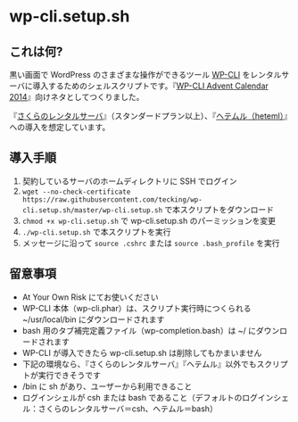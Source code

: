 # wp-cli.setup.sh

## これは何?

黒い画面で WordPress のさまざまな操作ができるツール [WP-CLI](http://wp-cli.org/) をレンタルサーバに導入するためのシェルスクリプトです。『[WP-CLI Advent Calendar 2014](http://www.adventar.org/calendars/505)』向けネタとしてつくりました。

『[さくらのレンタルサーバ](http://www.sakura.ne.jp/)』（スタンダードプラン以上）、『[ヘテムル（heteml）](http://heteml.jp/)』への導入を想定しています。

## 導入手順 

1. 契約しているサーバのホームディレクトリに SSH でログイン
2. ``wget --no-check-certificate https://raw.githubusercontent.com/tecking/wp-cli.setup.sh/master/wp-cli.setup.sh`` で本スクリプトをダウンロード
3. ``chmod +x wp-cli.setup.sh`` で wp-cli.setup.sh のパーミッションを変更
4. ``./wp-cli.setup.sh`` で本スクリプトを実行
5. メッセージに沿って ``source .cshrc`` または ``source .bash_profile`` を実行

## 留意事項

* At Your Own Risk にてお使いください
* WP-CLI 本体（wp-cli.phar）は、スクリプト実行時につくられる ~/usr/local/bin にダウンロードされます
* bash 用のタブ補完定義ファイル（wp-completion.bash）は ~/ にダウンロードされます
* WP-CLI が導入できたら wp-cli.setup.sh は削除してもかまいません
* 下記の環境なら、『さくらのレンタルサーバ』『ヘテムル』以外でもスクリプトが実行できそうです
 * /bin に sh があり、ユーザーから利用できること
 * ログインシェルが csh または bash であること（デフォルトのログインシェル：さくらのレンタルサーバ＝csh、ヘテムル＝bash）
